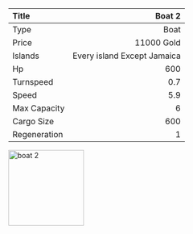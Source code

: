 |Title        | Boat 2
|:-|-:
|Type         | Boat           
|Price        | 11000 Gold    
|Islands      | Every island Except Jamaica
|Hp           | 600
|Turnspeed    | 0.7
|Speed        | 5.9
|Max Capacity | 6
|Cargo Size   | 600
|Regeneration | 1

<img src="assets/img/boat.png" alt="boat 2" width="150px" length="150px">